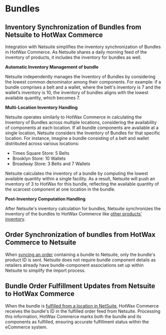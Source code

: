 # Bundles

## Inventory Synchronization of Bundles from Netsuite to HotWax Commerce

Integration with Netsuite simplifies the inventory synchronization of Bundles in HotWax Commerce. As Netsuite shares a daily morning feed of the inventory of products, it includes the inventory for bundles as well. 

**Automatic Inventory Management of bundle**

Netsuite independently manages the Inventory of Bundles by considering the lowest common denominator among their components. For example:
if a bundle comprises a belt and a wallet, where the belt's inventory is 7 and the wallet’s inventory is 10, the inventory of bundles aligns with the lowest available quantity, which becomes 7.

**Multi-Location Inventory Handling**

Netsuite operates similarly to HotWax Commerce in calculating the Inventory of Bundles across multiple locations, considering the availability of components at each location. If all bundle components are available at a single location, Netsuite considers the Inventory of Bundles for that specific location.
For instance, imagine a bundle consisting of a belt and wallet distributed across various locations:

- Times Square Store: 5 Belts
- Brooklyn Store: 10 Wallets
- Broadway Store: 3 Belts and 7 Wallets

Netsuite calculates the inventory of a bundle by computing the lowest available quantity within a single facility. As a result, Netsuite will push an inventory of 3 to HotWax for this bundle, reflecting the available quantity of the scarcest component at one location in the bundle.

**Post-Inventory Computation Handling**

After Netsuite's inventory calculation for bundles, Netsuite synchronizes the inventory of the bundles to HotWax Commerce like [other products’ inventory](https://docs.hotwax.co/integration-resources-1/v/netsuite-integration/supported-integrations/inventory).

## Order Synchronization of bundles from HotWax Commerce to Netsuite

When [syncing an order](https://docs.hotwax.co/integration-resources-1/v/netsuite-integration/supported-integrations/salesorder/orderallocation) containing a bundle to Netsuite, only the bundle's product ID is sent. Netsuite does not require bundle component details as retailers already have bundle-component associations set up within Netsuite to simplify the import process.

## Bundle Order Fulfillment Updates from Netsuite to HotWax Commerce

When the bundle is [fulfilled from a location in NetSuite](https://docs.hotwax.co/integration-resources-1/v/netsuite-integration/supported-integrations/salesorder/fulfillment), HotWax Commerce receives the bundle's ID in the fulfilled order feed from Netsuite. Processing this information, HotWax Commerce marks both the bundle and its components as fulfilled, ensuring accurate fulfillment status within the eCommerce system.
